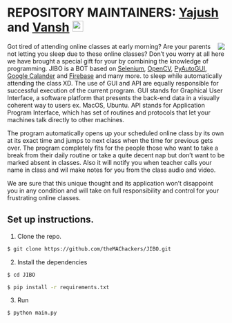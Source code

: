 # REPOSITORY MAINTAINERS: [Yajush](https://github.com/geekyvyas) and [Vansh](https://github.com/vansh-arora18) <img src="https://media.giphy.com/media/hvRJCLFzcasrR4ia7z/giphy.gif" width="25px">

<img align="right" src="https://media4.giphy.com/media/10bjbpyWbVmDXq/giphy.gif?cid=ecf05e47v48yfuhs6td1hmmk6hwolvswm79tpadxw389osit&rid=giphy.gif" />

Got tired of attending online classes at early morning? Are your parents not letting you sleep due to these online classes?
Don’t you worry at all here we have brought a special gift for your by combining the knowledge of programming.
JIBO is a BOT based on [Selenium](https://www.selenium.dev/), [OpenCV](https://opencv.org/), [PyAutoGUI](https://pypi.org/project/PyAutoGUI/), [Google Calander](https://developers.google.com/calendar) and [Firebase](firebase.google.com/official/site)  and many more.
to sleep while automatically attending the class XD. The use of GUI and API are equally responsible for successful execution of the current program. GUI stands for Graphical User Interface, a software platform that presents the back-end data in a visually coherent way to users ex. MacOS, Ubuntu. API stands for Application Program Interface, which has set of routines and protocols that let your machines talk directly to other machines.
    
The program automatically opens up your scheduled online class by its own at its exact time and jumps to next class when the time for previous gets over. The program completely fits for the people those who want to take a break from their daily routine or take a quite decent nap but don’t want to be marked absent in classes. Also it will notify you when teacher calls your name in class and wil make notes for you from the class audio and video.

We are sure that this unique thought and its application won’t disappoint you in any condition and will take on full responsibility and control for your frustrating online classes.



## Set up instructions.
1. Clone the repo.
```sh
$ git clone https://github.com/theMAChackers/JIBO.git
```

2. Install the dependencies
```sh
$ cd JIBO

$ pip install -r requirements.txt

```

3. Run
```sh
$ python main.py
```
